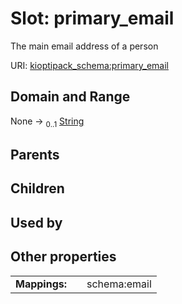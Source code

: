 
# Slot: primary_email


The main email address of a person

URI: [kioptipack_schema:primary_email](https://w3id.org/Fraunhofer/kioptipack-schema/primary_email)


## Domain and Range

None &#8594;  <sub>0..1</sub> [String](types/String.md)

## Parents


## Children


## Used by


## Other properties

|  |  |  |
| --- | --- | --- |
| **Mappings:** | | schema:email |

